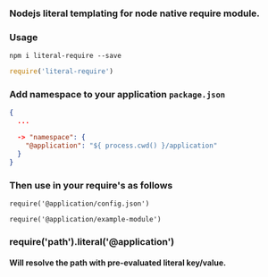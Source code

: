 ### Nodejs literal templating for node native require module.

### Usage

```
npm i literal-require --save
```

```js
require('literal-require')
```


### Add namespace to your application `package.json`

```json
{
  ...

  -> "namespace": {
    "@application": "${ process.cwd() }/application"
  }
}
```


### Then use in your require's as follows

`require('@application/config.json')`

`require('@application/example-module')`


### require('path').literal('@application')

#### Will resolve the path with pre-evaluated literal key/value.
